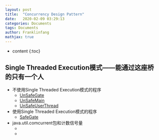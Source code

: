 ```yaml
---
layout: post
title:  "Concurrency Design Pattern"
date:   2020-02-09 03:29:13
categories: Documents
tags: Documents
author: Franklinfang
mathjax: true
---
```

* content
{:toc}

## Single Threaded Execution模式——能通过这座桥的只有一个人
 - 不使用Single Threaded Execution模式的程序
   - [UnSafeGate](https://github.com/frankdevhub/Coding-Laboratory/blob/master/Concurrency%20Design%20Pattern/com-frankdevhub-concurrency-pattern/src/com/frankdevhub/pattern/chp1/UnSafeGate.java)
   - [UnSafeMain](https://github.com/frankdevhub/Coding-Laboratory/blob/master/Concurrency%20Design%20Pattern/com-frankdevhub-concurrency-pattern/src/com/frankdevhub/pattern/chp1/UnSafeMain.java)
   - [UnSafeUserThread](https://github.com/frankdevhub/Coding-Laboratory/blob/master/Concurrency%20Design%20Pattern/com-frankdevhub-concurrency-pattern/src/com/frankdevhub/pattern/chp1/UnSafeUserThread.java)
 - 使用Single Threaded Execution模式的程序
   - [SafeGate](https://github.com/frankdevhub/Coding-Laboratory/blob/master/Concurrency%20Design%20Pattern/com-frankdevhub-concurrency-pattern/src/com/frankdevhub/pattern/chp1/SafeGate.java)
 - java.util.comcurrent包和计数信号量
   - []()
   - []()   